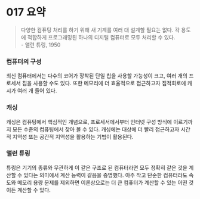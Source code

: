 # 017 요약

> 다양한 컴퓨팅 처리를 하기 위해 새 기계를 여러 대 설계할 필요는 없다. 각 용도에 적합하게 프로그래밍된 하나의 디지털 컴퓨터로 모두 처리할 수 있다.<br>- 앨런 튜링, 1950

### 컴퓨터의 구성 
최신 컴퓨터에서는 다수의 코어가 장착된 단일 칩을 사용할 가능성이 크고, 여러 개의 프로세서 칩을 사용할 수도 있다. 
또한 메모리에 더 효율적으로 접근하고자 집적회로에 캐시가 여러 개 들어 있다. 

### 캐싱 
캐싱은 컴퓨팅에서 핵심적인 개념으로, 프로세서에서부터 인터넷 구성 방식에 이르기까지 모든 수준의 컴퓨팅에서 찾아 볼 수 있다. 캐싱에는 대상에 더 빨리 접근하고자 시간적 지역성 또는 공간적 지역성을 활용하는 기법이 활용된다. 

### 앨런 튜링
튜링은 기기의 종류와 무관하게 이 같은 구조로 된 컴퓨터라면 모두 정확히 같은 것을 계산할 수 있다는 의미에서 계산 능력이 같음을 증명했다. 아주 작고 단순한 컴퓨터라도 속도와 메모리 용량 문제를 제외하면 이론상으로는 더 큰 컴퓨터가 계산할 수 있는 어떤 것이든 계산할 수 있다. 